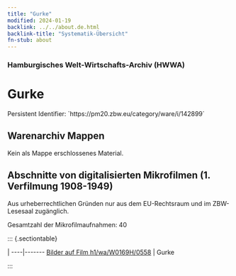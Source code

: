 ```yaml
---
title: "Gurke"
modified: 2024-01-19
backlink: ../../about.de.html
backlink-title: "Systematik-Übersicht"
fn-stub: about
---
```


### Hamburgisches Welt-Wirtschafts-Archiv (HWWA)

# Gurke

<div class="hint">Persistent Identifier: `https://pm20.zbw.eu/category/ware/i/142899`</div>







## Warenarchiv Mappen





Kein als Mappe erschlossenes Material.



<a id="filmsections" />

## Abschnitte von digitalisierten Mikrofilmen (1. Verfilmung 1908-1949)

<p>Aus urheberrechtlichen Gründen nur aus dem EU-Rechtsraum und im ZBW-Lesesaal zugänglich.</p>


<p>Gesamtzahl der Mikrofilmaufnahmen: 40</p>





::: {.sectiontable}

 | 
----|-------
<a class="btn" href="https://pm20.zbw.eu/film/h1/wa/W0169H/0558" rel="nofollow">Bilder auf Film h1/wa/W0169H/0558</a> | Gurke


:::
















